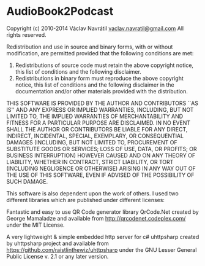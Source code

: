 AudioBook2Podcast
=================
Copyright (c) 2010-2014 Václav Navrátil <vaclav.navratil@gmail.com>
All rights reserved.

Redistribution and use in source and binary forms, with or without modification, are permitted provided that the following conditions are met:

1. Redistributions of source code must retain the above copyright notice, this list of conditions and the following disclaimer.
2. Redistributions in binary form must reproduce the above copyright notice, this list of conditions and the following disclaimer in the documentation and/or other materials provided with the distribution.

THIS SOFTWARE IS PROVIDED BY THE AUTHOR AND CONTRIBUTORS ``AS IS'' AND ANY EXPRESS OR IMPLIED WARRANTIES, INCLUDING, BUT NOT LIMITED TO, THE IMPLIED WARRANTIES OF MERCHANTABILITY AND FITNESS FOR A PARTICULAR PURPOSE ARE DISCLAIMED.  IN NO EVENT SHALL THE AUTHOR OR CONTRIBUTORS BE LIABLE FOR ANY DIRECT, INDIRECT, INCIDENTAL, SPECIAL, EXEMPLARY, OR CONSEQUENTIAL DAMAGES (INCLUDING, BUT NOT LIMITED TO, PROCUREMENT OF SUBSTITUTE GOODS OR SERVICES; LOSS OF USE, DATA, OR PROFITS; OR BUSINESS INTERRUPTION) HOWEVER CAUSED AND ON ANY THEORY OF LIABILITY, WHETHER IN CONTRACT, STRICT LIABILITY, OR TORT (INCLUDING NEGLIGENCE OR OTHERWISE) ARISING IN ANY WAY OUT OF THE USE OF THIS SOFTWARE, EVEN IF ADVISED OF THE POSSIBILITY OF SUCH DAMAGE.


This software is also dependent upon the work of others. I used two different libraries which are published under different licenses:

Fantastic and easy to use QR Code generator library QrCode.Net created by George Mamaladze and available from http://qrcodenet.codeplex.com/ under the MIT License.

A very lightweight & simple embedded http server for c# uhttpsharp created by uhttpsharp project and available from https://github.com/raistlinthewiz/uhttpsharp under the GNU Lesser General Public License v. 2.1 or any later version.
